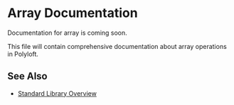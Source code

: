 # Array Documentation

Documentation for array is coming soon.

This file will contain comprehensive documentation about array operations in Polyloft.

## See Also

- [Standard Library Overview](overview.md)
